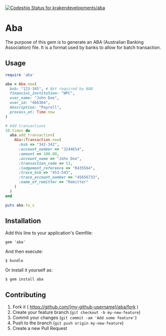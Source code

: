 [ ![Codeship Status for krakendevelopments/aba](https://codeship.com/projects/982382f0-f22b-0132-a80d-0acc257ded9c/status?branch=master)](https://codeship.com/projects/85083)

# Aba

The purpose of this gem is to generate an ABA (Australian Banking Association) file. It is a format used by banks to allow for batch transaction.

## Usage

```ruby
require 'aba'

aba = Aba.new(
  bsb: "123-345", # Not required by NAB
  financial_institution: "WPC", 
  user_name: "John Doe", 
  user_id: "466364", 
  description: "Payroll", 
  process_at: Time.now
)

# Add transactions
10.times do
  aba.add_transaction(
    Aba::Transaction.new(
      :bsb => "342-342", 
      :account_number => "3244654", 
      :amount => 100.00, 
      :account_name => "John Doe", 
      :transaction_code => 53,
      :lodgement_reference => "R435564", 
      :trace_bsb => "453-543", 
      :trace_account_number => "45656733", 
      :name_of_remitter => "Remitter"
    )
  )
end

puts aba.to_s
```

## Installation

Add this line to your application's Gemfile:

    gem 'aba'

And then execute:

    $ bundle

Or install it yourself as:

    $ gem install aba

## Contributing

1. Fork it ( https://github.com/[my-github-username]/aba/fork )
2. Create your feature branch (`git checkout -b my-new-feature`)
3. Commit your changes (`git commit -am 'Add some feature'`)
4. Push to the branch (`git push origin my-new-feature`)
5. Create a new Pull Request
